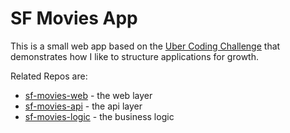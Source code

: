 # SF Movies App

This is a small web app based on the [Uber Coding Challenge](https://github.com/uber/coding-challenge-tools/blob/master/coding_challenge.md) that demonstrates how I like to structure applications for growth.

Related Repos are:

* [sf-movies-web](https://github.com/bbraithwaite/sf-movies-web) - the web layer
* [sf-movies-api](https://github.com/bbraithwaite/sf-movies-api) - the api layer
* [sf-movies-logic](https://github.com/bbraithwaite/sf-movies-logic) - the business logic